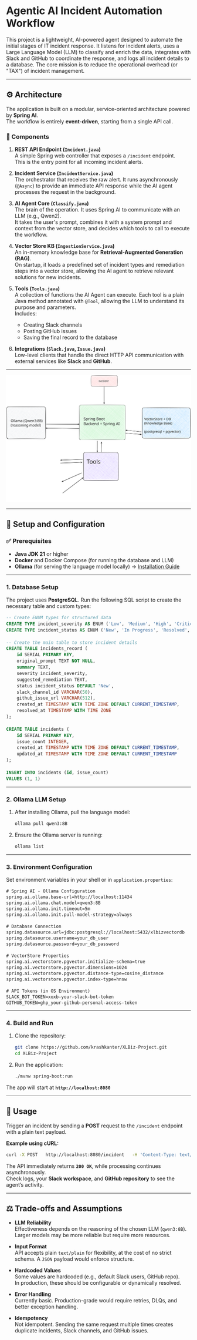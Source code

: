 # Agentic AI Incident Automation Workflow

This project is a lightweight, AI-powered agent designed to automate the initial stages of IT incident response. It listens for incident alerts, uses a Large Language Model (LLM) to classify and enrich the data, integrates with Slack and GitHub to coordinate the response, and logs all incident details to a database. The core mission is to reduce the operational overhead (or "TAX") of incident management.

---

## ⚙️ Architecture

The application is built on a modular, service-oriented architecture powered by **Spring AI**.  
The workflow is entirely **event-driven**, starting from a single API call.

### 🔹 Components

1. **REST API Endpoint (`Incident.java`)**  
   A simple Spring web controller that exposes a `/incident` endpoint.  
   This is the entry point for all incoming incident alerts.

2. **Incident Service (`IncidentService.java`)**  
   The orchestrator that receives the raw alert. It runs asynchronously (`@Async`) to provide an immediate API response while the AI agent processes the request in the background.

3. **AI Agent Core (`Classify.java`)**  
   The brain of the operation. It uses Spring AI to communicate with an LLM (e.g., Qwen2).  
   It takes the user's prompt, combines it with a system prompt and context from the vector store, and decides which tools to call to execute the workflow.

4. **Vector Store KB (`IngestionService.java`)**  
   An in-memory knowledge base for **Retrieval-Augmented Generation (RAG)**.  
   On startup, it loads a predefined set of incident types and remediation steps into a vector store, allowing the AI agent to retrieve relevant solutions for new incidents.

5. **Tools (`Tools.java`)**  
   A collection of functions the AI Agent can execute. Each tool is a plain Java method annotated with `@Tool`, allowing the LLM to understand its purpose and parameters.  
   Includes:
    - Creating Slack channels
    - Posting GitHub issues
    - Saving the final record to the database

6. **Integrations (`Slack.java`, `Issue.java`)**  
   Low-level clients that handle the direct HTTP API communication with external services like **Slack** and **GitHub**.

---

![Architechture](./Architecture.svg)

---

## 🚀 Setup and Configuration

### ✅ Prerequisites

- **Java JDK 21** or higher
- **Docker** and Docker Compose (for running the database and LLM)
- **Ollama** (for serving the language model locally) → [Installation Guide](https://ollama.com/)

---

### 1. Database Setup

The project uses **PostgreSQL**. Run the following SQL script to create the necessary table and custom types:

```sql
-- Create ENUM types for structured data
CREATE TYPE incident_severity AS ENUM ('Low', 'Medium', 'High', 'Critical');
CREATE TYPE incident_status AS ENUM ('New', 'In Progress', 'Resolved', 'Closed');

-- Create the main table to store incident details
CREATE TABLE incidents_record (
    id SERIAL PRIMARY KEY,
    original_prompt TEXT NOT NULL,
    summary TEXT,
    severity incident_severity,
    suggested_remediation TEXT,
    status incident_status DEFAULT 'New',
    slack_channel_id VARCHAR(50),
    github_issue_url VARCHAR(512),
    created_at TIMESTAMP WITH TIME ZONE DEFAULT CURRENT_TIMESTAMP,
    resolved_at TIMESTAMP WITH TIME ZONE
);

CREATE TABLE incidents (
    id SERIAL PRIMARY KEY,
    issue_count INTEGER,
    created_at TIMESTAMP WITH TIME ZONE DEFAULT CURRENT_TIMESTAMP,
    updated_at TIMESTAMP WITH TIME ZONE DEFAULT CURRENT_TIMESTAMP
);

INSERT INTO incidents (id, issue_count)
VALUES (1, 1)
```

---

### 2. Ollama LLM Setup

1. After installing Ollama, pull the language model:
   ```bash
   ollama pull qwen3:8B
   ```

2. Ensure the Ollama server is running:
   ```bash
   ollama list
   ```

---

### 3. Environment Configuration

Set environment variables in your shell or in `application.properties`:

```properties
# Spring AI - Ollama Configuration
spring.ai.ollama.base-url=http://localhost:11434
spring.ai.ollama.chat.model=qwen3:8B
spring.ai.ollama.init.timeout=5m
spring.ai.ollama.init.pull-model-strategy=always

# Database Connection
spring.datasource.url=jdbc:postgresql://localhost:5432/xlbizvectordb
spring.datasource.username=your_db_user
spring.datasource.password=your_db_password

# VectorStore Properties
spring.ai.vectorstore.pgvector.initialize-schema=true
spring.ai.vectorstore.pgvector.dimensions=1024
spring.ai.vectorstore.pgvector.distance-type=cosine_distance
spring.ai.vectorstore.pgvector.index-type=hnsw

# API Tokens (in OS Environment)
SLACK_BOT_TOKEN=xoxb-your-slack-bot-token
GITHUB_TOKEN=ghp_your-github-personal-access-token
```

---

### 4. Build and Run

1. Clone the repository:
   ```bash
   git clone https://github.com/krashkanter/XLBiz-Project.git
   cd XLBiz-Project
   ```

2. Run the application:
   ```bash
   ./mvnw spring-boot:run
   ```

The app will start at **`http://localhost:8080`**

---

## 📡 Usage

Trigger an incident by sending a **POST** request to the `/incident` endpoint with a plain text payload.

**Example using cURL:**

```bash
curl -X POST   http://localhost:8080/incident   -H 'Content-Type: text/plain'   -d 'CRITICAL: The primary database server pg-prod-01 has disk usage at 93% on the /var/lib/postgresql volume. Immediate action is required to prevent downtime.'
```

The API immediately returns **`200 OK`**, while processing continues asynchronously.  
Check logs, your **Slack workspace**, and **GitHub repository** to see the agent’s activity.

---

## ⚖️ Trade-offs and Assumptions

- **LLM Reliability**  
  Effectiveness depends on the reasoning of the chosen LLM (`qwen3:8B`). Larger models may be more reliable but require more resources.

- **Input Format**  
  API accepts plain `text/plain` for flexibility, at the cost of no strict schema. A `JSON` payload would enforce structure.

- **Hardcoded Values**  
  Some values are hardcoded (e.g., default Slack users, GitHub repo).  
  In production, these should be configurable or dynamically resolved.

- **Error Handling**  
  Currently basic. Production-grade would require retries, DLQs, and better exception handling.

- **Idempotency**  
  Not idempotent. Sending the same request multiple times creates duplicate incidents, Slack channels, and GitHub issues.
